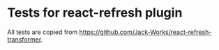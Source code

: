 # Tests for react-refresh plugin
All tests are copied from https://github.com/Jack-Works/react-refresh-transformer.